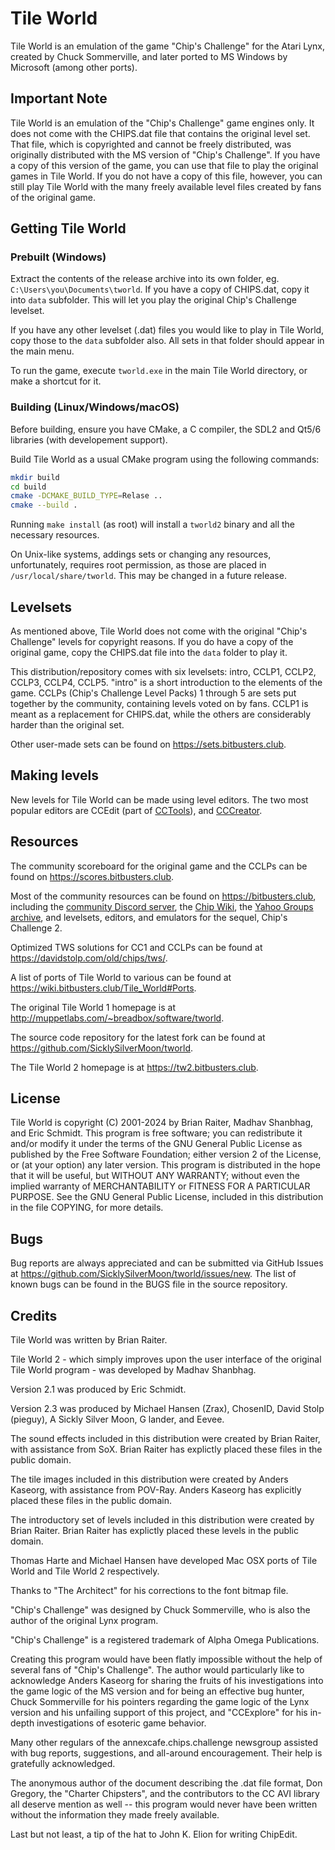 # Tile World

Tile World is an emulation of the game "Chip's Challenge" for the Atari Lynx,
created by Chuck Sommerville, and later ported to MS Windows by Microsoft (among
other ports).

## Important Note

Tile World is an emulation of the "Chip's Challenge" game engines only. It does
not come with the CHIPS.dat file that contains the original level set. That
file, which is copyrighted and cannot be freely distributed, was originally
distributed with the MS version of "Chip's Challenge". If you have a copy of
this version of the game, you can use that file to play the original games in
Tile World. If you do not have a copy of this file, however, you can still play
Tile World with the many freely available level files created by fans of the
original game.

## Getting Tile World

### Prebuilt (Windows)

Extract the contents of the release archive into its own folder, eg.
`C:\Users\you\Documents\tworld`. If you have a copy of CHIPS.dat, copy it into
`data` subfolder. This will let you play the original Chip's Challenge levelset.

If you have any other levelset (.dat) files you would like to play in Tile
World, copy those to the `data` subfolder also. All sets in that folder should
appear in the main menu.

To run the game, execute `tworld.exe` in the main Tile World directory, or make
a shortcut for it.

### Building (Linux/Windows/macOS)

Before building, ensure you have CMake, a C compiler, the SDL2 and Qt5/6
libraries (with developement support).

Build Tile World as a usual CMake program using the following commands:

```sh
mkdir build
cd build
cmake -DCMAKE_BUILD_TYPE=Relase ..
cmake --build .
```

Running `make install` (as root) will install a `tworld2` binary and all the
necessary resources.

On Unix-like systems, addings sets or changing any resources, unfortunately,
requires root permission, as those are placed in `/usr/local/share/tworld`. This
may be changed in a future release.

## Levelsets

As mentioned above, Tile World does not come with the original "Chip's
Challenge" levels for copyright reasons. If you do have a copy of the original
game, copy the CHIPS.dat file into the `data` folder to play it.

This distribution/repository comes with six levelsets: intro, CCLP1, CCLP2,
CCLP3, CCLP4, CCLP5. "intro" is a short introduction to the elements of the
game. CCLPs (Chip's Challenge Level Packs) 1 through 5 are sets put together by
the community, containing levels voted on by fans. CCLP1 is meant as a
replacement for CHIPS.dat, while the others are considerably harder than the
original set.

Other user-made sets can be found on https://sets.bitbusters.club.

## Making levels

New levels for Tile World can be made using level editors. The two most popular
editors are CCEdit (part of [CCTools](https://cctools.zrax.net/)), and
[CCCreator](https://cccreator.bitbusters.club/).

## Resources

The community scoreboard for the original game and the CCLPs can be found on
https://scores.bitbusters.club.

Most of the community resources can be found on https://bitbusters.club,
including the [community Discord server](https://discord.gg/Xd4dUY9), the
[Chip Wiki](https://wiki.bitbusters.club), the
[Yahoo Groups archive](https://bitbusters.club/yahoo), and levelsets, editors,
and emulators for the sequel, Chip's Challenge 2.

Optimized TWS solutions for CC1 and CCLPs can be found at https://davidstolp.com/old/chips/tws/.

A list of ports of Tile World to various can be found at https://wiki.bitbusters.club/Tile_World#Ports.

The original Tile World 1 homepage is at
http://muppetlabs.com/~breadbox/software/tworld.

The source code repository for the latest fork can be found at
https://github.com/SicklySilverMoon/tworld.

The Tile World 2 homepage is at https://tw2.bitbusters.club.

## License

Tile World is copyright (C) 2001-2024 by Brian Raiter, Madhav Shanbhag, and Eric
Schmidt. This program is free software; you can redistribute it and/or modify it
under the terms of the GNU General Public License as published by the Free
Software Foundation; either version 2 of the License, or (at your option) any
later version. This program is distributed in the hope that it will be useful,
but WITHOUT ANY WARRANTY; without even the implied warranty of MERCHANTABILITY
or FITNESS FOR A PARTICULAR PURPOSE. See the GNU General Public License,
included in this distribution in the file COPYING, for more details.

## Bugs

Bug reports are always appreciated and can be submitted via GitHub Issues at
https://github.com/SicklySilverMoon/tworld/issues/new. The list of known bugs
can be found in the BUGS file in the source repository.

## Credits

Tile World was written by Brian Raiter.

Tile World 2 - which simply improves upon the user interface of the original
Tile World program - was developed by Madhav Shanbhag.

Version 2.1 was produced by Eric Schmidt.

Version 2.3 was produced by Michael Hansen (Zrax), ChosenID, David Stolp
(pieguy), A Sickly Silver Moon, G lander, and Eevee.

The sound effects included in this distribution were created by Brian Raiter,
with assistance from SoX. Brian Raiter has explictly placed these files in the
public domain.

The tile images included in this distribution were created by Anders Kaseorg,
with assistance from POV-Ray. Anders Kaseorg has explicitly placed these files
in the public domain.

The introductory set of levels included in this distribution were created by
Brian Raiter. Brian Raiter has explictly placed these levels in the public
domain.

Thomas Harte and Michael Hansen have developed Mac OSX ports of Tile World and
Tile World 2 respectively.

Thanks to "The Architect" for his corrections to the font bitmap file.

"Chip's Challenge" was designed by Chuck Sommerville, who is also the author of
the original Lynx program.

"Chip's Challenge" is a registered trademark of Alpha Omega Publications.

Creating this program would have been flatly impossible without the help of
several fans of "Chip's Challenge". The author would particularly like to
acknowledge Anders Kaseorg for sharing the fruits of his investigations into the
game logic of the MS version and for being an effective bug hunter, Chuck
Sommerville for his pointers regarding the game logic of the Lynx version and
his unfailing support of this project, and "CCExplore" for his in-depth
investigations of esoteric game behavior.

Many other regulars of the annexcafe.chips.challenge newsgroup assisted with bug
reports, suggestions, and all-around encouragement. Their help is gratefully
acknowledged.

The anonymous author of the document describing the .dat file format, Don
Gregory, the "Charter Chipsters", and the contributors to the CC AVI library all
deserve mention as well -- this program would never have been written without
the information they made freely available.

Last but not least, a tip of the hat to John K. Elion for writing ChipEdit.
